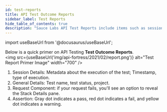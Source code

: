 ```yaml
---
id: test-reports
title: API Test Outcome Reports
sidebar_label: Test Reports
hide_table_of_contents: true
description: "Sauce Labs API Test Reports include items such as session details, timestamp, test status, project, request components."
---
```

import useBaseUrl from '@docusaurus/useBaseUrl';

Below is a quick primer on API Testing **Test Outcome Reports**.<br/>
<img src={useBaseUrl('img/api-fortress/2021/02/report.png')} alt="Test Report Primer Image" width="700" />

1. Session Details: Metadata about the execution of the test; Timestamp, type of execution.
2. General Details: Test name, test status, project.
3. Request Component: if your request fails, you'll see an option to reveal the Stack Details pane.
4. Assertion: Gray dot indicates a pass, red dot indicates a fail, and yellow dot indicates a warning.
